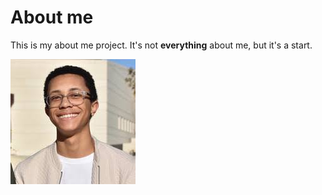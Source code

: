# About me

This is my about me project. It's not **everything** about me, but it's a start.

![Picture of Jag](jag.jpeg)